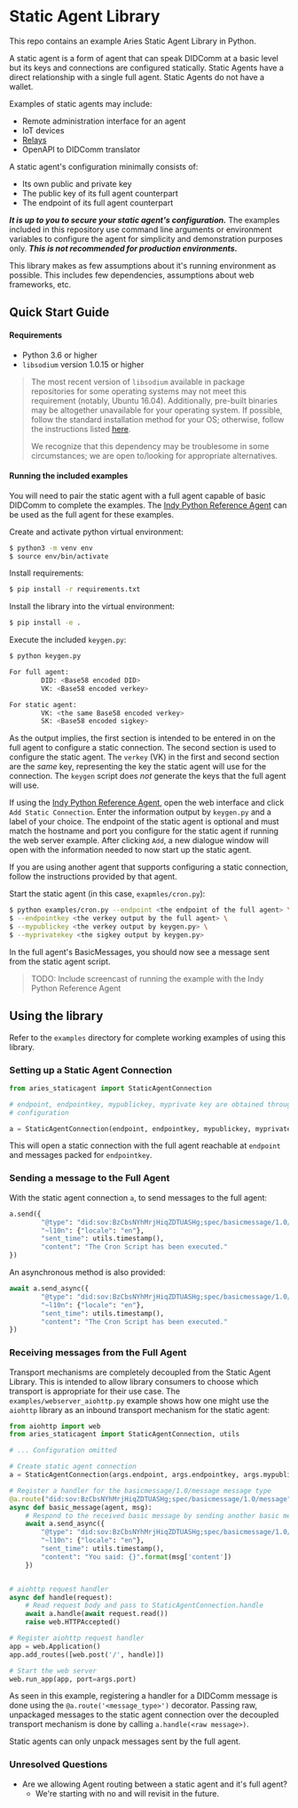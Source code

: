 Static Agent Library
====================

This repo contains an example Aries Static Agent Library in Python.

A static agent is a form of agent that can speak DIDComm at a basic level but its keys and
connections are configured statically. Static Agents have a direct relationship with a single full
agent. Static Agents do not have a wallet.

Examples of static agents may include:
- Remote administration interface for an agent
- IoT devices
- [Relays][1]
- OpenAPI to DIDComm translator

A static agent's configuration minimally consists of:
- Its own public and private key
- The public key of its full agent counterpart
- The endpoint of its full agent counterpart

_**It is up to you to secure your static agent's configuration.**_ The examples included in this
repository use command line arguments or environment variables to configure the agent for simplicity
and demonstration purposes only. _**This is not recommended for production environments.**_

This library makes as few assumptions about it's running environment as possible. This includes
few dependencies, assumptions about web frameworks, etc.

[1]: https://github.com/hyperledger/aries-rfcs/tree/master/concepts/0046-mediators-and-relays#summary

Quick Start Guide
-----------------

#### Requirements

- Python 3.6 or higher
- `libsodium` version 1.0.15 or higher

> The most recent version of `libsodium` available in package repositories for some operating
> systems may not meet this requirement (notably, Ubuntu 16.04). Additionally, pre-built binaries
> may be altogether unavailable for your operating system. If possible, follow the standard
> installation method for your OS; otherwise, follow the instructions listed [here][2].
>
> We recognize that this dependency may be troublesome in some circumstances; we are open to/looking
> for appropriate alternatives.

#### Running the included examples

You will need to pair the static agent with a full agent capable of basic DIDComm to complete the
examples. The [Indy Python Reference Agent][3] can be used as the full agent for these examples.

Create and activate python virtual environment:
```sh
$ python3 -m venv env
$ source env/bin/activate
```

Install requirements:
```sh
$ pip install -r requirements.txt
```

Install the library into the virtual environment:
```sh
$ pip install -e .
```

Execute the included `keygen.py`:
```sh
$ python keygen.py

For full agent:
        DID: <Base58 encoded DID>
        VK: <Base58 encoded verkey>

For static agent:
        VK: <the same Base58 encoded verkey>
        SK: <Base58 encoded sigkey>
```

As the output implies, the first section is intended to be entered in on the full agent to configure
a static connection. The second section is used to configure the static agent. The `verkey` (VK) in
the first and second section are the _same_ key, representing the key the static agent will use
for the connection. The `keygen` script does _not_ generate the keys that the full agent will use.

If using the [Indy Python Reference Agent][3], open the web interface and
click `Add Static Connection`. Enter the information output by `keygen.py` and a label of your
choice. The endpoint of the static agent is optional and must match the hostname and port you
configure for the static agent if running the web server example. After clicking `Add`, a new
dialogue window will open with the information needed to now start up the static agent.

If you are using another agent that supports configuring a static connection, follow the
instructions provided by that agent.

Start the static agent (in this case, `exapmles/cron.py`):
```sh
$ python examples/cron.py --endpoint <the endpoint of the full agent> \
$ --endpointkey <the verkey output by the full agent> \
$ --mypublickey <the verkey output by keygen.py> \
$ --myprivatekey <the sigkey output by keygen.py>
```

In the full agent's BasicMessages, you should now see a message sent from the static agent script.

> TODO: Include screencast of running the example with the Indy Python Reference Agent

[2]: https://download.libsodium.org/doc/installation
[3]: https://github.com/hyperledger/indy-agent/tree/master/python

Using the library
-----------------

Refer to the `examples` directory for complete working examples of using this library.

### Setting up a Static Agent Connection

```python
from aries_staticagent import StaticAgentConnection

# endpoint, endpointkey, mypublickey, myprivate key are obtained through some form of static
# configuration

a = StaticAgentConnection(endpoint, endpointkey, mypublickey, myprivatekey)
```

This will open a static connection with the full agent reachable at `endpoint` and messages packed
for `endpointkey`.

### Sending a message to the Full Agent

With the static agent connection `a`, to send messages to the full agent:

```python
a.send({
        "@type": "did:sov:BzCbsNYhMrjHiqZDTUASHg;spec/basicmessage/1.0/message",
        "~l10n": {"locale": "en"},
        "sent_time": utils.timestamp(),
        "content": "The Cron Script has been executed."
})
```

An asynchronous method is also provided:
```python
await a.send_async({
        "@type": "did:sov:BzCbsNYhMrjHiqZDTUASHg;spec/basicmessage/1.0/message",
        "~l10n": {"locale": "en"},
        "sent_time": utils.timestamp(),
        "content": "The Cron Script has been executed."
})
```

### Receiving messages from the Full Agent

Transport mechanisms are completely decoupled from the Static Agent Library. This is intended to
allow library consumers to choose which transport is appropriate for their use case. The
`examples/webserver_aiohttp.py` example shows how one might use the `aiohttp` library as an inbound
transport mechanism for the static agent:

```python
from aiohttp import web
from aries_staticagent import StaticAgentConnection, utils

# ... Configuration omitted

# Create static agent connection
a = StaticAgentConnection(args.endpoint, args.endpointkey, args.mypublickey, args.myprivatekey)

# Register a handler for the basicmessage/1.0/message message type
@a.route("did:sov:BzCbsNYhMrjHiqZDTUASHg;spec/basicmessage/1.0/message")
async def basic_message(agent, msg):
    # Respond to the received basic message by sending another basic message back
    await a.send_async({
        "@type": "did:sov:BzCbsNYhMrjHiqZDTUASHg;spec/basicmessage/1.0/message",
        "~l10n": {"locale": "en"},
        "sent_time": utils.timestamp(),
        "content": "You said: {}".format(msg['content'])
    })


# aiohttp request handler
async def handle(request):
    # Read request body and pass to StaticAgentConnection.handle
    await a.handle(await request.read())
    raise web.HTTPAccepted()

# Register aiohttp request handler
app = web.Application()
app.add_routes([web.post('/', handle)])

# Start the web server
web.run_app(app, port=args.port)
```

As seen in this example, registering a handler for a DIDComm message is done using the
`@a.route('<message_type>')` decorator. Passing raw, unpackaged messages to the static agent
connection over the decoupled transport mechanism is done by calling `a.handle(<raw message>)`.

Static agents can only unpack messages sent by the full agent.

### Unresolved Questions
* Are we allowing Agent routing between a static agent and it's full agent?
  * We're starting with no and will revisit in the future.
